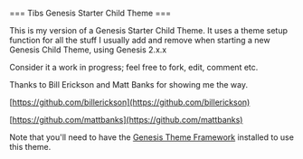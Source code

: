 === Tibs Genesis Starter Child Theme ===

This is my version of a Genesis Starter Child Theme. It uses a theme setup function for all the stuff I usually add and remove when starting a new Genesis Child Theme, using Genesis 2.x.x

Consider it a work in progress; feel free to fork, edit, comment etc.

Thanks to Bill Erickson and Matt Banks for showing me the way.

[https://github.com/billerickson](https://github.com/billerickson)

[https://github.com/mattbanks](https://github.com/mattbanks)

Note that you'll need to have the [Genesis Theme Framework](http://studiopress.com) installed to use this theme.
